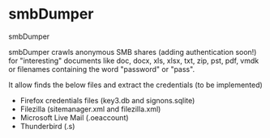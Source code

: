 # smbDumper
smbDumper  

smbDumper crawls anonymous SMB shares (adding authentication soon!) for "interesting" documents like doc, docx, xls, xlsx, txt, zip, pst, pdf, vmdk or filenames containing the word "password" or "pass".
  
It allow finds the below files and extract the credentials (to be implemented)  
-	Firefox credentials files (key3.db and signons.sqlite)  
-	Filezilla (sitemanager.xml and filezilla.xml)   
-	Microsoft Live Mail (.oeaccount)  
-	Thunderbird (.s)  
